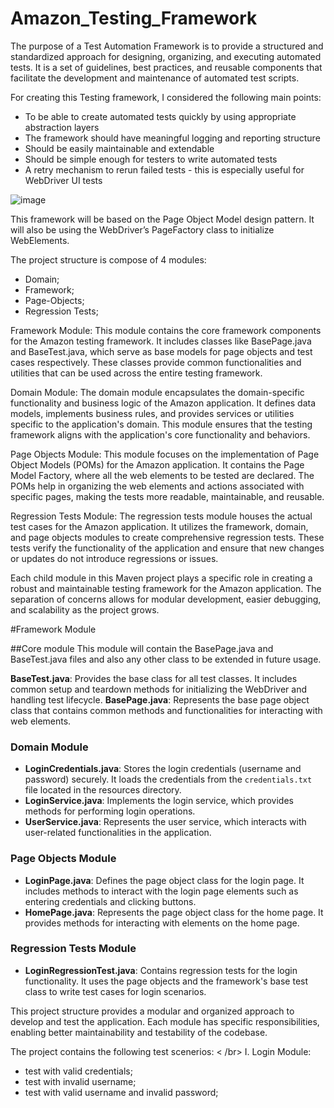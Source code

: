 # Amazon_Testing_Framework
The purpose of a Test Automation Framework is to provide a structured and standardized approach for designing, organizing, and executing automated tests. It is a set of guidelines, best practices, and reusable components that facilitate the development and maintenance of automated test scripts.

For creating this Testing framework, I considered the following main points:
+ To be able to create automated tests quickly by using appropriate abstraction layers
+ The framework should have meaningful logging and reporting structure
+ Should be easily maintainable and extendable
+ Should be simple enough for testers to write automated tests
+ A retry mechanism to rerun failed tests - this is especially useful for WebDriver UI tests

![image](https://github.com/AndreiBanu1/Amazon_Full_Testing_Framework/assets/93880802/be5283f9-4aae-4b6b-91b9-25ee1cc5667f)

This framework will be based on the Page Object Model design pattern. It will also be using the WebDriver’s PageFactory class to initialize WebElements.

The project structure is compose of 4 modules:
- Domain;
- Framework;
- Page-Objects;
- Regression Tests;

Framework Module: This module contains the core framework components for the Amazon testing framework. It includes classes like BasePage.java and BaseTest.java, which serve as base models for page objects and test cases respectively. These classes provide common functionalities and utilities that can be used across the entire testing framework.

Domain Module: The domain module encapsulates the domain-specific functionality and business logic of the Amazon application. It defines data models, implements business rules, and provides services or utilities specific to the application's domain. This module ensures that the testing framework aligns with the application's core functionality and behaviors.

Page Objects Module: This module focuses on the implementation of Page Object Models (POMs) for the Amazon application. It contains the Page Model Factory, where all the web elements to be tested are declared. The POMs help in organizing the web elements and actions associated with specific pages, making the tests more readable, maintainable, and reusable.

Regression Tests Module: The regression tests module houses the actual test cases for the Amazon application. It utilizes the framework, domain, and page objects modules to create comprehensive regression tests. These tests verify the functionality of the application and ensure that new changes or updates do not introduce regressions or issues.

Each child module in this Maven project plays a specific role in creating a robust and maintainable testing framework for the Amazon application. The separation of concerns allows for modular development, easier debugging, and scalability as the project grows.

#Framework Module

##Core module
This module will contain the BasePage.java and BaseTest.java files and also any other class to be extended in future usage.

**BaseTest.java**: Provides the base class for all test classes. It includes common setup and teardown methods for initializing the WebDriver and handling test lifecycle.
**BasePage.java**: Represents the base page object class that contains common methods and functionalities for interacting with web elements.

### Domain Module

- **LoginCredentials.java**: Stores the login credentials (username and password) securely. It loads the credentials from the `credentials.txt` file located in the resources directory.
- **LoginService.java**: Implements the login service, which provides methods for performing login operations.
- **UserService.java**: Represents the user service, which interacts with user-related functionalities in the application.

### Page Objects Module

- **LoginPage.java**: Defines the page object class for the login page. It includes methods to interact with the login page elements such as entering credentials and clicking buttons.
- **HomePage.java**: Represents the page object class for the home page. It provides methods for interacting with elements on the home page.

### Regression Tests Module

- **LoginRegressionTest.java**: Contains regression tests for the login functionality. It uses the page objects and the framework's base test class to write test cases for login scenarios.

This project structure provides a modular and organized approach to develop and test the application. Each module has specific responsibilities, enabling better maintainability and testability of the codebase.

The project contains the following test scenerios: < /br>
  I. Login Module:
  - test with valid credentials;
  - test with invalid username;
  - test with valid username and invalid password;
